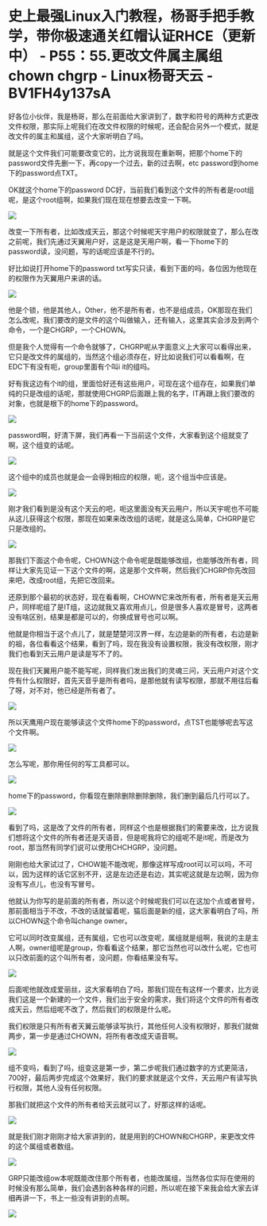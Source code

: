 # 史上最强Linux入门教程，杨哥手把手教学，带你极速通关红帽认证RHCE（更新中） - P55：55.更改文件属主属组chown chgrp - Linux杨哥天云 - BV1FH4y137sA

好各位小伙伴，我是杨哥，那么在前面给大家讲到了，数字和符号的两种方式更改文件权限，那实际上呢我们在改文件权限的时候呢，还会配合另外一个模式，就是改文件的属主和属组，这个大家听明白了吗。

就是这个文件我们可能要改变它的，比方说我现在重新啊，把那个home下的password文件先删一下，再copy一个过去，新的过去啊，etc password到home下的password点TXT。

OK就这个home下的password DC好，当前我们看到这个文件的所有者是root组呢，是这个root组啊，如果我们现在现在想要去改变一下啊。



![](img/e30e3c6888779abe2c7e28d29a13e440_1.png)

改变一下所有者，比如改成天云，那这个时候呢天宇用户的权限就变了，那么在改之前呢，我们先通过天翼用户好，这是这是天用户啊，看一下home下的password读，没问题，写的话呢应该是不行的。

好比如说打开home下的password txt写实只读，看到下面的吗，各位因为他现在的权限作为天翼用户来讲的话。



![](img/e30e3c6888779abe2c7e28d29a13e440_3.png)

他是个锁，他是其他人，Other，他不是所有者，也不是组成员，OK那现在我们怎么改呢，我们要改的是文件的这个叫做输入，还有输入，这里其实会涉及到两个命令，一个是CHGRP，一个CHOWN。

但是我个人觉得有一个命令就够了，CHGRP呢从字面意义上大家可以看得出来，它只是改文件的属组的，当然这个组必须存在，好比如说我们可以看看啊，在EDC下有没有呃，group里面有个叫i it的组吗。

好有我这边有个it的组，里面恰好还有这些用户，可现在这个组存在，如果我们单纯的只是改组的话呢，那就使用CHGRP后面跟上我的名字，IT再跟上我们要改的对象，也就是根下的home下的password。



![](img/e30e3c6888779abe2c7e28d29a13e440_5.png)

password啊，好清下屏，我们再看一下当前这个文件，大家看到这个组就变了啊，这个组变的话呢。

![](img/e30e3c6888779abe2c7e28d29a13e440_7.png)

这个组中的成员也就是会一会得到相应的权限，呃，这个组当中应该是。

![](img/e30e3c6888779abe2c7e28d29a13e440_9.png)

刚才我们看到是没有这个天云的吧，呃这里面没有天云用户，所以天宇呢也不可能从这儿获得这个权限，那现在如果来改改组的话呢，就是这么简单，CHGRP是它只是改组的。



![](img/e30e3c6888779abe2c7e28d29a13e440_11.png)

那我们下面这个命令呢，CHOWN这个命令呢是既能够改组，也能够改所有者，同样让大家先见证一下这个文件的啊，这是那个文件啊，然后我们CHGRP你先改回来吧，改成root组，先把它改回来。

还原到那个最初的状态好，现在看看啊，CHOWN它来改所有者，所有者是天云用户，同样呢组了是IT组，这边就我又喜欢用点儿，但是很多人喜欢是冒号，这两者没有啥区别，结果是都是可以的，你换成冒号也可以啊。

他就是你相当于这个点儿了，就是楚楚河汉界一样，左边是新的所有者，右边是新的祖，各位看看这个结果，看到了吗，现在我没有设置权限，我没有改权限，刚才我们也看到天云用户是读是写不了的。

现在我们天翼用户能不能写呢，同样我们发出我们的灵魂三问，天云用户对这个文件有什么权限好，首先天音乎是所有者吗，是那他就有读写权限，那就不用往后看了呀，对不对，他已经是所有者了。



![](img/e30e3c6888779abe2c7e28d29a13e440_13.png)

所以天鹰用户现在能够读这个文件home下的password，点TST也能够呢去写这个文件啊。

![](img/e30e3c6888779abe2c7e28d29a13e440_15.png)

怎么写呢，那你用任何的写工具都可以。

![](img/e30e3c6888779abe2c7e28d29a13e440_17.png)

home下的password，你看现在删除删除删除删除，我们删到最后几行可以了。

![](img/e30e3c6888779abe2c7e28d29a13e440_19.png)

看到了吗，这是改了文件的所有者，同样这个也是根据我们的需要来改，比方说我们想将这个文件的所有者还是天语音，但是呢我将它的组呢不是it呢，而是改为root，那当然有同学们说可以使用CHCHGRP，没问题。

刚刚也给大家试过了，CHOW能不能改呢，那像这样写成root可以可以吗，不可以，因为这样的话它区别不开，这是左边还是右边，其实呢这就是左边啊，因为你没有写点儿，也没有写冒号。

他就认为你写的是前面的所有者，所以这个时候呢我们可以在这加个点或者冒号，那前面相当于不改，不改的话就留着呢，猫后面是新的组，这大家看明白了吗，所以CHOWN这个命令叫change owner。

它可以同时改变属组，还有属组，它也可以改变呢，属组就是组啊，我说的主是主人啊，owner组呢是group，你看看这个结果，那它当然也可以改什么呢，它也可以只改前面的这个叫所有者，没问题，你看结果没有写。



![](img/e30e3c6888779abe2c7e28d29a13e440_21.png)

后面呢他就改成爱丽丝，这大家看明白了吗，那我们现在有这样一个要求，比方说我们这是一个新建的一个文件，我们出于安全的需求，我们将这个文件的所有者改成天云，然后组呢不改了，然后我们的权限是什么呢。

我们权限是只有所有者天翼云能够读写执行，其他任何人没有权限好，那我们就做两步，第一步是通过CHOWN，将所有者改成天语音啊。



![](img/e30e3c6888779abe2c7e28d29a13e440_23.png)

组不变吗，看到了吗，组变这是第一步，第二步呢我们通过数字的方式更简洁，700好，最后两步完成这个效果好，我们的要求就是这个文件，天云用户有读写执行权限，其他人没有任何权限。

那我们就把这个文件的所有者给天云就可以了，好那这样的话呢。

![](img/e30e3c6888779abe2c7e28d29a13e440_25.png)

就是我们刚才刚刚才给大家讲到的，就是用到的CHOWN和CHGRP，来更改文件的这个属组或者数组。

![](img/e30e3c6888779abe2c7e28d29a13e440_27.png)

GRP只能改组ow本呢既能改住那个所有者，也能改属组，当然各位实际在使用的时候没有那么简单，我们会遇到各种各样的问题，所以呢在接下来我会给大家去详细再讲一下，书上一些没有讲到的点啊。



![](img/e30e3c6888779abe2c7e28d29a13e440_29.png)